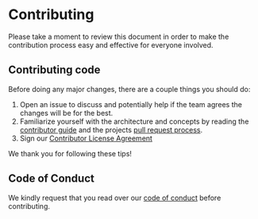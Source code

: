 # Contributing

Please take a moment to review this document in order to make the
contribution process easy and effective for everyone involved.

## Contributing code

Before doing any major changes, there are a couple things you should do:

1. Open an issue to discuss and potentially help if the team agrees
   the changes will be for the best.
1. Familiarize yourself with the architecture and concepts by reading the
   [contributor guide][contributor guide] and the projects
   [pull request process][pr process].
1. Sign our [Contributor License Agreement][cla]

We thank you for following these tips!

## Code of Conduct

We kindly request that you read over our [code of conduct][coc]
before contributing.

<!-- Link labels -->

[cla]: https://openjsf.org/cla
[coc]: https://github.com/webhintio/.github/blob/main/CODE_OF_CONDUCT
[contributor guide]: https://webhint.io/docs/contributor-guide/
[pr process]: https://webhint.io/docs/contributor-guide/getting-started/pull-requests/
